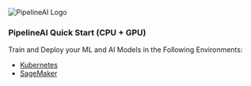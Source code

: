 ![PipelineAI Logo](http://pipeline.ai/assets/img/logo/pipelineai-logo.png)

### PipelineAI Quick Start (CPU + GPU)
Train and Deploy your ML and AI Models in the Following Environments:
* [Kubernetes](/docs/quickstart/kubernetes)
* [SageMaker](/docs/quickstart/sagemaker)
